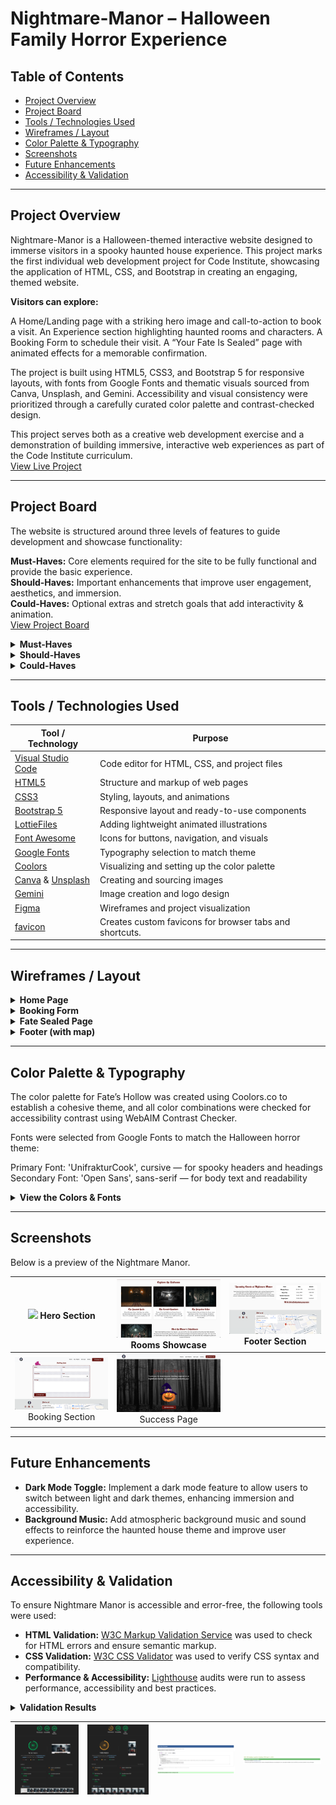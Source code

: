# Nightmare-Manor – Halloween Family Horror Experience

## Table of Contents
- [Project Overview](#project-overview)
- [Project Board](#project-board)
- [Tools / Technologies Used](#tools--technologies-used)
- [Wireframes / Layout](#wireframes--layout)
- [Color Palette & Typography](#color-palette--typography)
- [Screenshots](#screenshots)
- [Future Enhancements](#future-enhancements)
- [Accessibility & Validation](#accessibility--validation)

---

## Project Overview
Nightmare-Manor is a Halloween-themed interactive website designed to immerse visitors in a spooky haunted house experience. This project marks the first individual web development project for Code Institute, showcasing the application of HTML, CSS, and Bootstrap in creating an engaging, themed website.

**Visitors can explore:**

A Home/Landing page with a striking hero image and call-to-action to book a visit.
An Experience section highlighting haunted rooms and characters.
A Booking Form to schedule their visit.
A “Your Fate Is Sealed” page with animated effects for a memorable confirmation.

The project is built using HTML5, CSS3, and Bootstrap 5 for responsive layouts, with fonts from Google Fonts and thematic visuals sourced from Canva, Unsplash, and Gemini. Accessibility and visual consistency were prioritized through a carefully curated color palette and contrast-checked design.

This project serves both as a creative web development exercise and a demonstration of building immersive, interactive web experiences as part of the Code Institute curriculum.<br>
[View Live Project](https://blaisesa.github.io/Nightmare-Manor/)

---
## Project Board
The website is structured around three levels of features to guide development and showcase functionality:

**Must-Haves:** Core elements required for the site to be fully functional and provide the basic experience.<br>
**Should-Haves:** Important enhancements that improve user engagement, aesthetics, and immersion.<br>
**Could-Haves:** Optional extras and stretch goals that add interactivity & animation.<br>
[View Project Board](https://github.com/users/Blaisesa/projects/4/views/1)

<details>
  <summary><strong>Must-Haves</strong></summary>

- Landing page with hero section (haunted house image + CTA)
- Navbar and footer (consistent across all pages)
- Experience section with text and images
- Booking form (Name, Email, Date/Time, Group size)
- "Your Fate Is Sealed" confirmation page with lottie animation
- Responsive layout using Bootstrap grid system

</details>

<details>
  <summary><strong>Should-Haves</strong></summary>

- Image carousel/slider for teaser images on Experience page
- Spooky hover effects (glowing buttons, transitions)
- Themed Google Fonts (Creepster/Nosifer + Roboto/Montserrat)
- Form validation (HTML5 required fields)
- Footer map showing haunted house location
- Haunted experience highlights section

</details>

<details>
  <summary><strong>Could-Haves</strong></summary>

- Background audio
- On screen animation using lottie
- Events section showcasing special nights
- Dark/light mode toggle

</details>

---

## Tools / Technologies Used
| Tool / Technology | Purpose |
|------------------|---------|
| [Visual Studio Code](https://code.visualstudio.com/) | Code editor for HTML, CSS, and project files |
| [HTML5](https://www.w3schools.com/html/) | Structure and markup of web pages |
| [CSS3](https://www.w3schools.com/css/default.asp) | Styling, layouts, and animations |
| [Bootstrap 5](https://getbootstrap.com/) | Responsive layout and ready-to-use components |
| [LottieFiles](https://app.lottiefiles.com/) | Adding lightweight animated illustrations |
| [Font Awesome](https://fontawesome.com/) | Icons for buttons, navigation, and visuals |
| [Google Fonts](https://fonts.google.com/) | Typography selection to match theme |
| [Coolors](https://coolors.co/) | Visualizing and setting up the color palette |
| [Canva](https://www.canva.com/) & [Unsplash](https://unsplash.com/) | Creating and sourcing images |
| [Gemini](https://gemini.google.com) | Image creation and logo design |
| [Figma](https://www.figma.com/) | Wireframes and project visualization |
| [favicon](https://favicon.io/) | Creates custom favicons for browser tabs and shortcuts. |

---

## Wireframes / Layout
<details>
  <summary><strong>Home Page</strong></summary>

![Placeholder for Home Page](assets/readme-images/home-laptop.png)

- Hero section with haunted house image
- Headline and spooky tagline
- Call-to-action button ("Book Your Visit")
- Sections to showcase different rooms & Characters
- Section for events
- Navbar and footer
- Responsive layout using Bootstrap

</details>

<details>
  <summary><strong>Booking Form</strong></summary>

![Placeholder for Booking Form](assets/readme-images/booking-laptop.png)

- Form fields: Name, Email, Date/Time, Group size
- Small section dedicated for lottie animation
- Submit button: "Seal Your Fate"
- Navbar and footer
- Responsive layout using Bootstrap

</details>

<details>
  <summary><strong>Fate Sealed Page</strong></summary>

![Placeholder for Success Page](assets/readme-images/success-laptop.png)

- Large flickering headline: "Your Fate Is Sealed"
- CSS animations (floating bats, ghosts, lightning)
- Button to return and get directions
- Navbar and footer
- Responsive layout using Bootstrap

</details>

<details>
  <summary><strong>Footer (with map)</strong></summary>

![Placeholder for Footer with Map](assets/readme-images/footer.png)

- Embedded map showing haunted house location
- Navbar/footer links
- Social media icons

</details>

---

## Color Palette & Typography
<!-- List colors and fonts used -->
The color palette for Fate’s Hollow was created using Coolors.co
 to establish a cohesive theme, and all color combinations were checked for accessibility contrast using WebAIM Contrast Checker.

Fonts were selected from Google Fonts
 to match the Halloween horror theme:

Primary Font: 'UnifrakturCook', cursive — for spooky headers and headings
Secondary Font: 'Open Sans', sans-serif — for body text and readability
<details>
  <summary><strong>View the Colors & Fonts</strong></summary>

| Category | Name / Usage | Hex / Font |
|----------|-------------|------------|
| **Background** | Primary | `#DFE2E2` |
|              | Secondary | `#FAFAFA` |
|              | Tertiary | `#F3F4F6` |
|              | Border | `#EDEAEA` |
| **Text**       | Primary | `#141414` |
|              | Secondary | `#6B7280` |
| **Accent**     | Primary Accent | `#700A0A` |
|              | Secondary Accent | `#32236C` |
|              | Info Link | `#232E21` |
|              | Info Link Hover | `#32533D` |
| **Fonts**      | Primary Font | `'UnifrakturCook', cursive` |
|              | Secondary Font | `'Open Sans', sans-serif` |


### Color Palette
![Placeholder for Color Palette](assets/readme-images/color-palette.png)
### Visual Representation
![Placeholder for Color Visual Representation](assets/readme-images/color-palette-Visualization.png)
</details>

---

## Screenshots
<!-- Placeholder for images of the project -->
Below is a preview of the Nightmare Manor.

<div>

| ![](assets/readme-images/hero-sc.png) Hero Section| ![](assets/readme-images/rooms+cast-sc.png) Rooms Showcase | ![](assets/readme-images/events+footer-sc.png) Footer Section |
|:---------------------------------------:|:---------------------------------------:|:---------------------------------------:|
| ![](assets/readme-images/booking-form-sc.png) Booking Section | ![](assets/readme-images/success-sc.png) Success Page |

</div>

---

## Future Enhancements
<!-- Stretch goals, animations, additional features -->
- **Dark Mode Toggle:** Implement a dark mode feature to allow users to switch between light and dark themes, enhancing immersion and accessibility.
- **Background Music:** Add atmospheric background music and sound effects to reinforce the haunted house theme and improve user experience.
---

## Accessibility & Validation

To ensure Nightmare Manor is accessible and error-free, the following tools were used:

- **HTML Validation:** [W3C Markup Validation Service](https://validator.w3.org/) was used to check for HTML errors and ensure semantic markup.
- **CSS Validation:** [W3C CSS Validator](https://jigsaw.w3.org/css-validator/) was used to verify CSS syntax and compatibility.
- **Performance & Accessibility:** [Lighthouse](https://developer.chrome.com/docs/lighthouse/overview/) audits were run to assess performance, accessibility and best practices.

<details>
  <summary><strong>Validation Results</strong></summary>

- **HTML:** No critical errors; minor warnings addressed for improved semantics.
- **CSS:** Passed validation with no major issues.
- **Lighthouse:** Scores above 90 for Performance, 100 for Accessibility and 100 for Best Practices on Desktop & above 70 on mobile for performance. 
</details>

| ![](assets\readme-images\lighthouse-desktop.png) | ![](assets\readme-images\lighthouse-mobile.png) | ![](assets\readme-images\html-check.png) | ![](assets\readme-images\css-check.png) |
|:---------------------------------------:|:---------------------------------------:|:---------------------------------------:|:---------------------------------------:|

